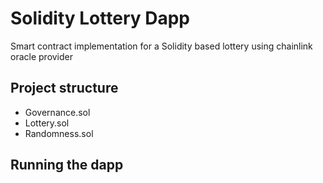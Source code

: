 # Solidity Lottery Dapp

Smart contract implementation for a Solidity based lottery using chainlink oracle provider

## Project structure

 - Governance.sol
 - Lottery.sol
 - Randomness.sol

## Running the dapp

